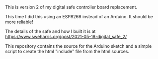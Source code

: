 This is version 2 of my digital safe controller board replacement.

This time I did this using an ESP8266 instead of an Arduino.  It should
be more reliable!

The details of the safe and how I built it is at https://www.sweharris.org/post/2021-05-18-digital_safe_2/

This repository contains the source for the Arduino sketch and a simple script to create the html "include" file from the html sources.

